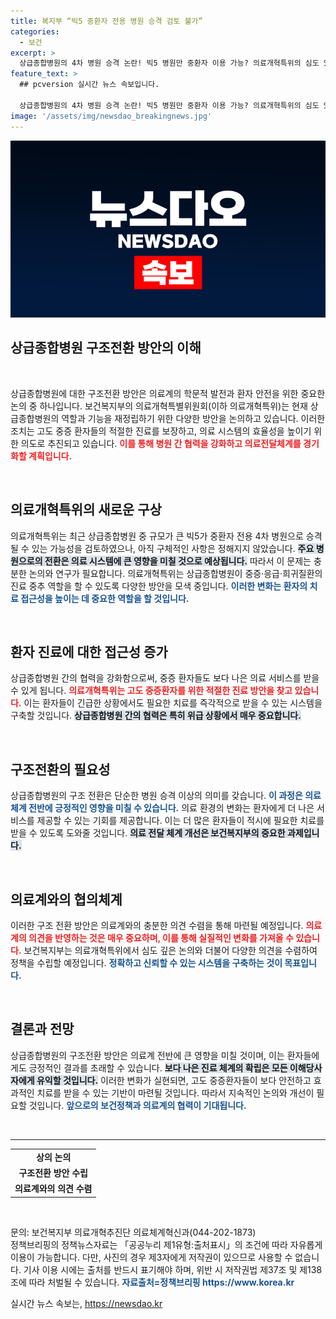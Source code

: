 ```yaml
---
title: 복지부 “빅5 중환자 전용 병원 승격 검토 불가”
categories:
  - 보건
excerpt: >
  상급종합병원의 4차 병원 승격 논란! 빅5 병원만 중환자 이용 가능? 의료개혁특위의 심도 있는 논의가 시작됐다. 놀라운 변화의 예고편, 지금 확인하세요!
feature_text: >
  ## pcversion 실시간 뉴스 속보입니다.

  상급종합병원의 4차 병원 승격 논란! 빅5 병원만 중환자 이용 가능? 의료개혁특위의 심도 있는 논의가 시작됐다. 놀라운 변화의 예고편, 지금 확인하세요!
image: '/assets/img/newsdao_breakingnews.jpg'
---
```


<p><img src="/assets/img/newsdao_breakingnews.jpg" alt="pcversion 속보" /></p>

<h2>상급종합병원 구조전환 방안의 이해</h2>

<p data-ke-size="size16">&nbsp;</p>

<p>상급종합병원에 대한 구조전환 방안은 의료계의 학문적 발전과 환자 안전을 위한 중요한 논의 중 하나입니다. 보건복지부의 의료개혁특별위원회(이하 의료개혁특위)는 현재 상급종합병원의 역할과 기능을 재정립하기 위한 다양한 방안을 논의하고 있습니다. 이러한 조치는 고도 중증 환자들의 적절한 진료를 보장하고, 의료 시스템의 효율성을 높이기 위한 의도로 추진되고 있습니다. <strong><span style="color: #ee2323;">이를 통해 병원 간 협력을 강화하고 의료전달체계를 경기화할 계획입니다.</span></strong></p>

<p data-ke-size="size16">&nbsp;</p>

<h2>의료개혁특위의 새로운 구상</h2>

<p>의료개혁특위는 최근 상급종합병원 중 규모가 큰 빅5가 중환자 전용 4차 병원으로 승격될 수 있는 가능성을 검토하였으나, 아직 구체적인 사항은 정해지지 않았습니다. <strong><span style="background-color: #21538527;">주요 병원으로의 전환은 의료 시스템에 큰 영향을 미칠 것으로 예상됩니다.</span></strong> 따라서 이 문제는 충분한 논의와 연구가 필요합니다. 의료개혁특위는 상급종합병원이 중증·응급·희귀질환의 진료 중추 역할을 할 수 있도록 다양한 방안을 모색 중입니다. <strong><span style="color: #1a5490;">이러한 변화는 환자의 치료 접근성을 높이는 데 중요한 역할을 할 것입니다.</span></strong></p>

<p data-ke-size="size16">&nbsp;</p>

<h2>환자 진료에 대한 접근성 증가</h2>

<p>상급종합병원 간의 협력을 강화함으로써, 중증 환자들도 보다 나은 의료 서비스를 받을 수 있게 됩니다. <strong><span style="color: #ee2323;">의료개혁특위는 고도 중증환자를 위한 적절한 진료 방안을 찾고 있습니다.</span></strong> 이는 환자들이 긴급한 상황에서도 필요한 치료를 즉각적으로 받을 수 있는 시스템을 구축할 것입니다. <strong><span style="background-color: #21538527;">상급종합병원 간의 협력은 특히 위급 상황에서 매우 중요합니다.</span></strong></p>

<p data-ke-size="size16">&nbsp;</p>

<h2>구조전환의 필요성</h2>

<p>상급종합병원의 구조 전환은 단순한 병원 승격 이상의 의미를 갖습니다. <strong><span style="color: #1a5490;">이 과정은 의료 체계 전반에 긍정적인 영향을 미칠 수 있습니다.</span></strong> 의료 환경의 변화는 환자에게 더 나은 서비스를 제공할 수 있는 기회를 제공합니다. 이는 더 많은 환자들이 적시에 필요한 치료를 받을 수 있도록 도와줄 것입니다. <strong><span style="background-color: #21538527;">의료 전달 체계 개선은 보건복지부의 중요한 과제입니다.</span></strong></p>

<p data-ke-size="size16">&nbsp;</p>

<h2>의료계와의 협의체계</h2>

<p>이러한 구조 전환 방안은 의료계와의 충분한 의견 수렴을 통해 마련될 예정입니다. <strong><span style="color: #ee2323;">의료계의 의견을 반영하는 것은 매우 중요하며, 이를 통해 실질적인 변화를 가져올 수 있습니다.</span></strong> 보건복지부는 의료개혁특위에서 심도 깊은 논의와 더불어 다양한 의견을 수렴하여 정책을 수립할 예정입니다. <strong><span style="color: #1a5490;">정확하고 신뢰할 수 있는 시스템을 구축하는 것이 목표입니다.</span></strong></p>

<p data-ke-size="size16">&nbsp;</p>

<h2>결론과 전망</h2>

<p>상급종합병원의 구조전환 방안은 의료계 전반에 큰 영향을 미칠 것이며, 이는 환자들에게도 긍정적인 결과를 초래할 수 있습니다. <strong><span style="background-color: #21538527;">보다 나은 진료 체계의 확립은 모든 이해당사자에게 유익할 것입니다.</span></strong> 이러한 변화가 실현되면, 고도 중증환자들이 보다 안전하고 효과적인 치료를 받을 수 있는 기반이 마련될 것입니다. 따라서 지속적인 논의와 개선이 필요할 것입니다. <strong><span style="color: #1a5490;">앞으로의 보건정책과 의료계의 협력이 기대됩니다.</span></strong></p>

<p data-ke-size="size16">&nbsp;</p>

<hr>

<table style="width:100%;">
  <tr>
    <td style="text-align: center; height: 17px;"><b>상의 논의</b></td>
  </tr>
  <tr>
    <td style="text-align: center; height: 17px;"><b>구조전환 방안 수립</b></td>
  </tr>
  <tr>
    <td style="text-align: center; height: 17px;"><b>의료계와의 의견 수렴</b></td>
  </tr>
</table>

<p data-ke-size="size16">&nbsp;</p>

<p>문의: 보건복지부 의료개혁추진단 의료체계혁신과(044-202-1873)<br />
정책브리핑의 정책뉴스자료는 「공공누리 제1유형:출처표시」의 조건에 따라 자유롭게 이용이 가능합니다. 다만, 사진의 경우 제3자에게 저작권이 있으므로 사용할 수 없습니다. 기사 이용 시에는 출처를 반드시 표기해야 하며, 위반 시 저작권법 제37조 및 제138조에 따라 처벌될 수 있습니다. <strong><span style="color: #1a5490;">자료출처=정책브리핑 https://www.korea.kr</span></strong></p>
실시간 뉴스 속보는, <a href="https://newsdao.kr" rel="dofollow">https://newsdao.kr</a>



